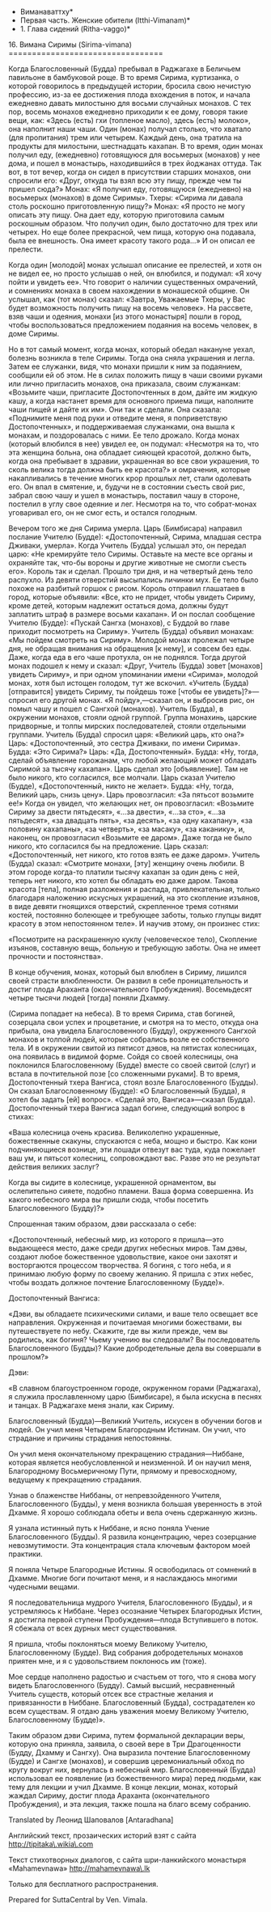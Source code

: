 * Виманаваттху*
* Первая часть\. Женские обители \(Itthi\-Vimanam\)*
* 1\. Глава сидений \(Ritha\-vaggo\)*

16\. Вимана Сиримы \(Sirima\-vimana\)
\=\=\=\=\=\=\=\=\=\=\=\=\=\=\=\=\=\=\=\=\=\=\=\=\=\=\=\=\=\=\=\=\=

Когда Благословенный \(Будда\) пребывал в Раджагахе в Беличьем павильоне в бамбуковой роще\. В то время Сирима, куртизанка, о которой говорилось в предыдущей истории, бросила свою нечистую профессию, из\-за ее достижения плода вхождения в поток, и начала ежедневно давать милостыню для восьми случайных монахов\. С тех пор, восемь монахов ежедневно приходили к ее дому, говоря такие вещи, как: «Здесь \(есть\) гхи \(топленое масло\), здесь \(есть\) молоко», она наполнит наши чаши\. Один \(монах\) получал столько, что хватало \(для пропитания\) трем или четырем\. Каждый день, она тратила на продукты для милостыни, шестнадцать кахапан\. В то время, один монах получил еду, \(ежедневно\) готовящуюся для восьмерых \(монахов\) у нее дома, и пошел в монастырь, находившийся в трех йоджанах оттуда\. Так вот, в тот вечер, когда он сидел в присутствии старших монахов, они спросили его: «Друг, откуда ты взял всю эту пищу, прежде чем ты пришел сюда?» Монах: «Я получил еду, готовящуюся \(ежедневно\) на восьмерых \(монахов\) в доме Сиримы»\. Тхеры: «Сирима ли давала столь роскошно приготовленную пищу?» Монах: «Я просто не могу описать эту пищу\. Она дает еду, которую приготовила самым роскошным образом\. Что получил один, было достаточно для трех или четырех\. Но еще более прекрасной, чем пища, которую она подавала, была ее внешность\. Она имеет красоту такого рода…» И он описал ее прелести\.

Когда один \[молодой\] монах услышал описание ее прелестей, и хотя он не видел ее, но просто услышав о ней, он влюбился, и подумал: «Я хочу пойти и увидеть ее»\. Что говорит о наличии существенных омрачений, и сомнениях монаха в своем нахождении в монашеской общине\. Он услышал, как \(тот монах\) сказал: «Завтра, Уважаемые Тхеры, у Вас будет возможность получить пищу на восемь человек»\. На рассвете, взяв чаши и одеяния, монахи \[из этого монастыря\] пошли в город, чтобы воспользоваться предложением подаяния на восемь человек, в доме Сиримы\.

Но в тот самый момент, когда монах, который обедал накануне уехал, болезнь возникла в теле Сиримы\. Тогда она сняла украшения и легла\. Затем ее служанки, видя, что монахи пришли к ним за подаянием, сообщили ей об этом\. Не в силах положить пищу в чаши своими руками или лично пригласить монахов, она приказала, своим служанкам: «Возьмите чаши, пригласите Достопочтенных в дом, дайте им жидкую кашу, а когда настанет время для основного приема пищи, наполните чаши пищей и дайте их им»\. Они так и сделали\. Она сказала: «Поднимите меня под руки и отведите меня, я поприветствую Достопочтенных», и поддерживаемая служанками, она вышла к монахам, и поздоровалась с ними\. Ее тело дрожало\. Когда монах \(который влюбился в нее\) увидел ее, он подумал: «Несмотря на то, что эта женщина больна, она обладает сияющей красотой, должно быть, когда она пребывает в здравии, украшенная во все свои украшения, то сколь велика тогда должна быть ее красота?» и омрачения, которые накапливались в течение многих крор прошлых лет, стали одолевать его\. Он впал в смятение, и, будучи не в состоянии съесть свой рис, забрал свою чашу и ушел в монастырь, поставил чашу в стороне, постелил в углу свое одеяние и лег\. Несмотря на то, что собрат\-монах уговаривал его, он не смог есть, и остался голодным\.

Вечером того же дня Сирима умерла\. Царь \(Бимбисара\) направил послание Учителю \(Будде\): «Достопочтенный, Сирима, младшая сестра Дживаки, умерла»\. Когда Учитель \(Будда\) услышал это, он передал царю: «Не кремируйте тело Сиримы\. Оставьте на месте все органы и охраняйте так, что\-бы вороны и другие животные не смогли съесть его»\. Король так и сделал\. Прошло три дня, и на четвертый день тело распухло\. Из девяти отверстий высыпались личинки мух\. Ее тело было похоже на разбитый горшок с рисом\. Король отправил глашатаев в город, которые объявили: «Все, кто не придет, чтобы увидеть Сириму, кроме детей, которым надлежит остаться дома, должны будут заплатить штраф в размере восьми кахапан»\. И он послал сообщение Учителю \(Будде\): «Пускай Сангха \(монахов\), с Буддой во главе приходит посмотреть на Сириму»\. Учитель \(Будда\) объявил монахам: «Мы пойдем смотреть на Сириму»\. Молодой монах пролежал четыре дня, не обращая внимания на обращения \[к нему\], и совсем без еды\. Даже, когда еда в его чаше протухла, он не поднялся\. Тогда другой монах подошел к нему и сказал: «Друг, Учитель \(Будда\) зовет \[монахов\] увидеть Сириму», и при одном упоминании имени «Сирима», молодой монах, хотя был истощен голодом, тут же вскочил\. «Учитель \(Будда\) \[отправится\] увидеть Сириму, ты пойдешь тоже \[чтобы ее увидеть\]?»—спросил его другой монах\. «Я пойду»,—сказал он, и выбросив рис, он помыл чашу и пошел с Сангхой \(монахов\)\. Учитель \(Будда\), в окружении монахов, стояли одной группой\. Группа монахинь, царские придворные, и толпы мирских последователей, стояли отдельными группами\. Учитель \(Будда\) спросил царя: «Великий царь, кто она?» Царь: «Достопочтенный, это сестра Дживаки, по имени Сирима»\. Будда: «Это Сирима?» Царь: «Да, Достопочтенный»\. Будда: «Ну, тогда, сделай объявление горожанам, что любой желающий может обладать Сиримой за тысячу кахапан»\. Царь сделал это \[объявление\]\. Там не было никого, кто согласился, все молчали\. Царь сказал Учителю \(Будде\), «Достопочтенный, никто не желает»\. Будда: «Ну, тогда, Великий царь, снизь цену»\. Царь провозгласил: «За пятьсот возьмите ее\!» Когда он увидел, что желающих нет, он провозгласил: «Возьмите Сириму за двести пятьдесят», «…за двести», «…за сто», «…за пятьдесят», «за двадцать пять», «за десять», «за одну кахапану», «за половину кахапаны», «за четверть», «за масаку», «за каканику», и, наконец, он провозгласил «Возьмите ее даром»\. Даже тогда не было никого, кто согласился бы на предложение\. Царь сказал: «Достопочтенный, нет никого, кто готов взять ее даже даром»\. Учитель \(Будда\) сказал: «Смотрите монахи, \[эту\] женщину очень любили\. В этом городе когда\-то платили тысячу кахапан за один день с ней, теперь нет никого, кто хотел бы обладать ею даже даром\. Такова красота \[тела\], полная разложения и распада, привлекательная, только благодаря наложению искусных украшений, на это скопление изъянов, в виде девяти гноящихся отверстий, скрепленное тремя сотнями костей, постоянно болеющее и требующее заботы, только глупцы видят красоту в этом непостоянном теле»\. И научив этому, он произнес стих:

«Посмотрите на раскрашенную куклу \(человеческое тело\), Скопление изъянов, составную вещь, больную и требующую заботы\. Она не имеет прочности и постоянства»\.

В конце обучения, монах, который был влюблен в Сириму, лишился своей страсти влюбленности\. Он развил в себе проницательность и достиг плода Араханта \(окончательного Пробуждения\)\. Восемьдесят четыре тысячи людей \[тогда\] поняли Дхамму\.

\(Сирима попадает на небеса\)\. В то время Сирима, став богиней, созерцала свои успех и процветание, и смотря на то место, откуда она прибыла, она увидела Благословенного \(Будду\), окруженного Сангхой монахов и толпой людей, которые собрались возле ее собственного тела\. И в окружении свитой из пятисот дэвов, на пятистах колесницах, она появилась в видимой форме\. Сойдя со своей колесницы, она поклонился Благословенному \(Будде\) вместе со своей свитой \(слуг\) и встала в почтительной позе \[со сложенными руками\]\. В то время, Достопочтенный тхера Вангиса, стоял возле Благословенного \(Будды\)\. Он сказал Благословенному \(Будде\): «О Благословенный \(Будда\), я хотел бы задать \[ей\] вопрос»\. «Сделай это, Вангиса»—сказал \(Будда\)\. Достопочтенный тхера Вангиса задал богине, следующий вопрос в стихах:

«Ваша колесница очень красива\. Великолепно украшенные, божественные скакуны, спускаются с неба, мощно и быстро\. Как кони подчиняющиеся вознице, эти лошади отвезут вас туда, куда пожелает ваш ум, и пятьсот колесниц, сопровождают вас\. Разве это не результат действия великих заслуг?

Когда вы сидите в колеснице, украшенной орнаментом, вы ослепительно сияете, подобно пламени\. Ваша форма совершенна\. Из какого небесного мира вы пришли сюда, чтобы посетить Благословенного \(Будду\)?»

Спрошенная таким образом, дэви рассказала о себе:

«Достопочтенный, небесный мир, из которого я пришла—это выдающееся место, даже среди других небесных миров\. Там дэвы, создают любое божественное удовольствие, какое они захотят и восторгаются процессом творчества\. Я богиня, с того неба, и я принимаю любую форму по своему желанию\. Я пришла с этих небес, чтобы воздать должное почтение Благословенному \(Будде\)»\.

Достопочтенный Вангиса:

«Дэви, вы обладаете психическими силами, и ваше тело освещает все направления\. Окруженная и почитаемая многими божествами, вы путешествуете по небу\. Скажите, где вы жили прежде, чем вы родились, как богиня? Чьему учению вы следовали? Вы последователь Благословенного \(Будды\)? Какие добродетельные дела вы совершали в прошлом?»

Дэви:

«В славном благоустроенном городе, окруженном горами \(Раджагаха\), я служила прославленному царю \(Бимбисаре\), я была искусна в песнях и танцах\. В Раджагахе меня знали, как Сириму\.

Благословенный \(Будда\)—Великий Учитель, искусен в обучении богов и людей\. Он учил меня Четырем Благородным Истинам\. Он учил, что страдание и причины страдания непостоянны\.

Он учил меня окончательному прекращению страдания—Ниббане, которая является необусловленной и неизменной\. И он научил меня, Благородному Восьмеричному Пути, прямому и превосходному, ведущему к прекращению страдания\.

Узнав о блаженстве Ниббаны, от непревзойденного Учителя, Благословенного \(Будды\), у меня возникла большая уверенность в этой Дхамме\. Я хорошо соблюдала обеты и вела очень сдержанную жизнь\.

Я узнала истинный путь к Ниббане, и ясно поняла Учение Благословенного \(Будды\)\. Я развила концентрацию, через созерцание невозмутимости\. Эта концентрация стала ключевым фактором моей практики\.

Я поняла Четыре Благородные Истины\. Я освободилась от сомнений в Дхамме\. Многие боги почитают меня, и я наслаждаюсь многими чудесными вещами\.

Я последовательница мудрого Учителя, Благословенного \(Будды\), и я устремляюсь к Ниббане\. Через осознание Четырех Благородных Истин, я достигла первой ступени Пробуждения—плода Вступившего в поток\. Я сбежала от всех дурных мест существования\.

Я пришла, чтобы поклоняться моему Великому Учителю, Благословенному \(Будде\)\. Вид собрания добродетельных монахов приятен мне, и я с удовольствием поклонюсь им \(тоже\)\.

Мое сердце наполнено радостью и счастьем от того, что я снова могу видеть Благословенного \(Будду\)\. Самый высший, несравненный Учитель существ, который отсек все страстные желания и привязанности в Ниббане\. Благословенный \(Будда\), сострадателен ко всем существам\. Я отдаю дань уважения моему Великому Учителю, Благословенному \(Будде\)»\.

Таким образом дэви Сирима, путем формальной декларации веры, которую она приняла, заявила, о своей вере в Три Драгоценности \(Будду, Дхамму и Сангху\)\. Она выразила почтение Благословенному \(Будде\) и Сангхе \(монахов\), и совершив церемониальный обход по кругу вокруг них, вернулась в небесный мир\. Благословенный \(Будда\) использовал ее появление \(из божественного мира\) перед людьми, как тему для лекции и учил Дхамме\. В конце лекции, монах, который жаждал Сириму, достиг плода Араханта \(окончательного Пробуждения\), и эта лекция, также пошла на благо всему собранию\.

Translated by Леонид Шаповалов \[Antaradhana\]

Английский текст, прозаических историй взят с сайта <http://tipitaka\.wikia\.com>

Текст стихотворных диалогов, с сайта шри\-ланкийского монастыря «Mahamevnawa» <http://mahamevnawa\.lk>

Только для бесплатного распространения\.

Prepared for SuttaCentral by Ven\. Vimala\.